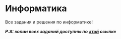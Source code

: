 # Информатика

Все задания и решения по информатике!

***P.S: копии всех заданий доступны по [этой](http://cs.mipt.ru/bs2022) ссылке***
